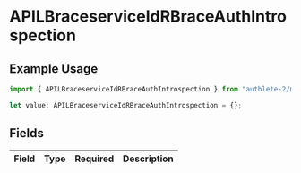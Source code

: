 # APILBraceserviceIdRBraceAuthIntrospection

## Example Usage

```typescript
import { APILBraceserviceIdRBraceAuthIntrospection } from "authlete-2/models";

let value: APILBraceserviceIdRBraceAuthIntrospection = {};
```

## Fields

| Field       | Type        | Required    | Description |
| ----------- | ----------- | ----------- | ----------- |